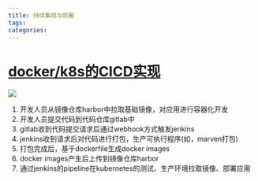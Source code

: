 ```yaml
---
title: 持续集成与部署
tags:
categories:
---
```

# [docker/k8s的CICD实现](https://blog.csdn.net/AIfurture/article/details/100668771)
![](https://simple0426-blog.oss-cn-beijing.aliyuncs.com/docker-k8s-cicd.png)

1. 开发人员从镜像仓库harbor中拉取基础镜像，对应用进行容器化开发
2. 开发人员提交代码到代码仓库gitlab中
3. gitlab收到代码提交请求后通过webhook方式触发jenkins
4. jenkins收到请求后对代码进行打包，生产可执行程序(如，marven打包)
5. 打包完成后，基于dockerfile生成docker images
6. docker images产生后上传到镜像仓库harbor
7. 通过jenkins的pipeline在kubernetes的测试、生产环境拉取镜像、部署应用
